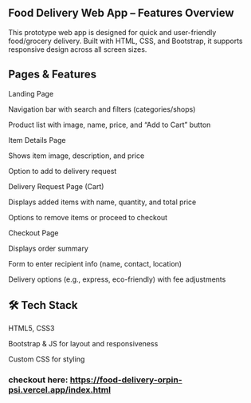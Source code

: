 ## Food Delivery Web App – Features Overview
This prototype web app is designed for quick and user-friendly food/grocery delivery. Built with HTML, CSS, and Bootstrap, it supports responsive design across all screen sizes.

## Pages & Features
Landing Page

Navigation bar with search and filters (categories/shops)

Product list with image, name, price, and “Add to Cart” button

Item Details Page

Shows item image, description, and price

Option to add to delivery request

Delivery Request Page (Cart)

Displays added items with name, quantity, and total price

Options to remove items or proceed to checkout

Checkout Page

Displays order summary

Form to enter recipient info (name, contact, location)

Delivery options (e.g., express, eco-friendly) with fee adjustments

## 🛠 Tech Stack
HTML5, CSS3

Bootstrap & JS for layout and responsiveness

Custom CSS for styling


### checkout here: https://food-delivery-orpin-psi.vercel.app/index.html



